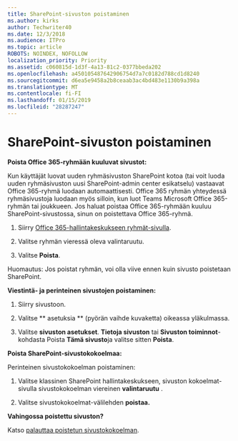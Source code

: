 ```yaml
---
title: SharePoint-sivuston poistaminen
ms.author: kirks
author: Techwriter40
ms.date: 12/3/2018
ms.audience: ITPro
ms.topic: article
ROBOTS: NOINDEX, NOFOLLOW
localization_priority: Priority
ms.assetid: c060815d-1d3f-4a13-81c2-0377bbeda202
ms.openlocfilehash: a450105487642906754d7a7c0182d788cd1d8240
ms.sourcegitcommit: d6ea5e9458a2b8ceaab3ac4bd483e1130b9a398a
ms.translationtype: MT
ms.contentlocale: fi-FI
ms.lasthandoff: 01/15/2019
ms.locfileid: "28287247"
---
```

# <a name="delete-a-sharepoint-site"></a>SharePoint-sivuston poistaminen

 **Poista Office 365-ryhmään kuuluvat sivustot:**
  
Kun käyttäjät luovat uuden ryhmäsivuston SharePoint kotoa (tai voit luoda uuden ryhmäsivuston uusi SharePoint-admin center esikatselu) vastaavat Office 365-ryhmä luodaan automaattisesti. Office 365 ryhmän yhteydessä ryhmäsivustoja luodaan myös silloin, kun luot Teams Microsoft Office 365-ryhmän tai joukkueen. Jos haluat poistaa Office 365-ryhmään kuuluu SharePoint-sivustossa, sinun on poistettava Office 365-ryhmä. 
  
1. Siirry [Office 365-hallintakeskukseen ryhmät-sivulla](https://portal.office.com/adminportal/home#/groups).
  
2. Valitse ryhmän vieressä oleva valintaruutu.
  
3. Valitse **Poista**. 
  
Huomautus: Jos poistat ryhmän, voi olla viive ennen kuin sivusto poistetaan SharePoint.
  
 **Viestintä- ja perinteinen sivustojen poistaminen:**
  
1. Siirry sivustoon.
  
2. Valitse ** asetuksia ** (pyörän vaihde kuvaketta) oikeassa yläkulmassa. 
  
3. Valitse **sivuston asetukset**. **Tietoja sivuston** tai **Sivuston toiminnot**-kohdasta Poista **Tämä sivusto**ja valitse sitten **Poista**. 
  
 **Poista SharePoint-sivustokokoelmaa:**
  
Perinteinen sivustokokoelman poistaminen:
  
1. Valitse klassinen SharePoint hallintakeskukseen, sivuston kokoelmat-sivulla sivustokokoelman viereinen **valintaruutu** . 
  
2. Valitse sivustokokoelmat-välilehden **poistaa.**
  
 **Vahingossa poistettu sivuston?**
  
Katso [palauttaa poistetun sivustokokoelman](https://go.microsoft.com/fwlink/?linkid=867660).
  

